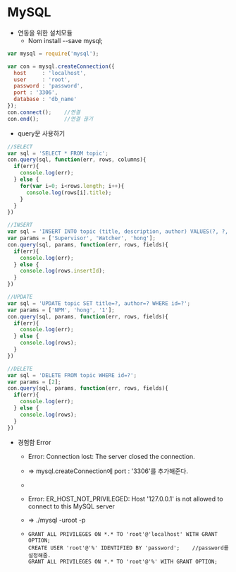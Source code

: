 # MySQL

- 연동을 위한 설치모듈
  - Nom install --save mysql;

```javascript
var mysql = require('mysql');

var con = mysql.createConnection({
  host     : 'localhost',
  user     : 'root',
  password : 'password',
  port : '3306',
  database : 'db_name'
});
con.connect();    //연결
con.end();		  //연결 끊기
```

- query문 사용하기

```javascript
//SELECT
var sql = 'SELECT * FROM topic';
con.query(sql, function(err, rows, columns){
  if(err){
    console.log(err);
  } else {
    for(var i=0; i<rows.length; i++){
      console.log(rows[i].title);
    }
  }
})

//INSERT
var sql = 'INSERT INTO topic (title, description, author) VALUES(?, ?, ?)';
var params = ['Supervisor', 'Watcher', 'hong'];
con.query(sql, params, function(err, rows, fields){
  if(err){
    console.log(err);
  } else {
    console.log(rows.insertId);
  }
})

//UPDATE
var sql = 'UPDATE topic SET title=?, author=? WHERE id=?';
var params = ['NPM', 'hong', '1'];
con.query(sql, params, function(err, rows, fields){
  if(err){
    console.log(err);
  } else {
    console.log(rows);
  }
})

//DELETE
var sql = 'DELETE FROM topic WHERE id=?';
var params = [2];
con.query(sql, params, function(err, rows, fields){
  if(err){
    console.log(err);
  } else {
    console.log(rows);
  }
})
```

- 경험함 Error

  - Error: Connection lost: The server closed the connection. 

  - => mysql.createConnection에 port : '3306'를 추가해준다.

  - 

  - Error: ER_HOST_NOT_PRIVILEGED: Host '127.0.0.1' is not allowed to connect to this MySQL server 

  - => ./mysql -uroot -p

  - ```mysql
    GRANT ALL PRIVILEGES ON *.* TO 'root'@'localhost' WITH GRANT OPTION;
    CREATE USER 'root'@'%' IDENTIFIED BY 'password';	//password를 설정해줌.
    GRANT ALL PRIVILEGES ON *.* TO 'root'@'%' WITH GRANT OPTION;
    ```
